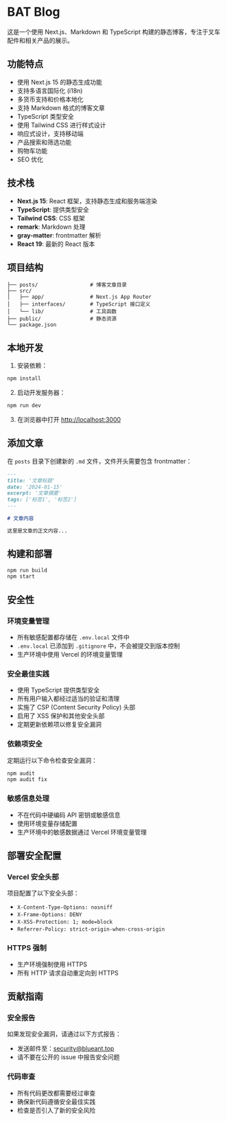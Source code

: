 # BAT Blog

这是一个使用 Next.js、Markdown 和 TypeScript 构建的静态博客，专注于叉车配件和相关产品的展示。

## 功能特点

- 使用 Next.js 15 的静态生成功能
- 支持多语言国际化 (i18n)
- 多货币支持和价格本地化
- 支持 Markdown 格式的博客文章
- TypeScript 类型安全
- 使用 Tailwind CSS 进行样式设计
- 响应式设计，支持移动端
- 产品搜索和筛选功能
- 购物车功能
- SEO 优化

## 技术栈

- **Next.js 15**: React 框架，支持静态生成和服务端渲染
- **TypeScript**: 提供类型安全
- **Tailwind CSS**: CSS 框架
- **remark**: Markdown 处理
- **gray-matter**: frontmatter 解析
- **React 19**: 最新的 React 版本

## 项目结构

```
├── posts/                 # 博客文章目录
├── src/
│   ├── app/               # Next.js App Router
│   ├── interfaces/        # TypeScript 接口定义
│   └── lib/               # 工具函数
├── public/                # 静态资源
└── package.json
```

## 本地开发

1. 安装依赖：
```bash
npm install
```

2. 启动开发服务器：
```bash
npm run dev
```

3. 在浏览器中打开 [http://localhost:3000](http://localhost:3000)

## 添加文章

在 `posts` 目录下创建新的 `.md` 文件，文件开头需要包含 frontmatter：

```markdown
---
title: '文章标题'
date: '2024-01-15'
excerpt: '文章摘要'
tags: ['标签1', '标签2']
---

# 文章内容

这里是文章的正文内容...
```

## 构建和部署

```bash
npm run build
npm start
```

## 安全性

### 环境变量管理
- 所有敏感配置都存储在 `.env.local` 文件中
- `.env.local` 已添加到 `.gitignore` 中，不会被提交到版本控制
- 生产环境中使用 Vercel 的环境变量管理

### 安全最佳实践
- 使用 TypeScript 提供类型安全
- 所有用户输入都经过适当的验证和清理
- 实施了 CSP (Content Security Policy) 头部
- 启用了 XSS 保护和其他安全头部
- 定期更新依赖项以修复安全漏洞

### 依赖项安全
定期运行以下命令检查安全漏洞：
```bash
npm audit
npm audit fix
```

### 敏感信息处理
- 不在代码中硬编码 API 密钥或敏感信息
- 使用环境变量存储配置
- 生产环境中的敏感数据通过 Vercel 环境变量管理

## 部署安全配置

### Vercel 安全头部
项目配置了以下安全头部：
- `X-Content-Type-Options: nosniff`
- `X-Frame-Options: DENY`
- `X-XSS-Protection: 1; mode=block`
- `Referrer-Policy: strict-origin-when-cross-origin`

### HTTPS 强制
- 生产环境强制使用 HTTPS
- 所有 HTTP 请求自动重定向到 HTTPS

## 贡献指南

### 安全报告
如果发现安全漏洞，请通过以下方式报告：
- 发送邮件至：security@blueant.top
- 请不要在公开的 issue 中报告安全问题

### 代码审查
- 所有代码更改都需要经过审查
- 确保新代码遵循安全最佳实践
- 检查是否引入了新的安全风险
